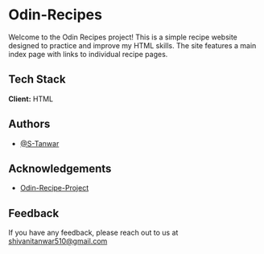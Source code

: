 
# Odin-Recipes
Welcome to the Odin Recipes project! This is a simple recipe website designed to practice and improve my HTML skills. The site features a main index page with links to individual recipe pages.





## Tech Stack

**Client:** HTML




## Authors

- [@S-Tanwar](https://www.github.com/S-Tanwar)


## Acknowledgements

 - [Odin-Recipe-Project](https://www.theodinproject.com/lessons/foundations-recipes#introduction)


## Feedback

If you have any feedback, please reach out to us at shivanitanwar510@gmail.com

